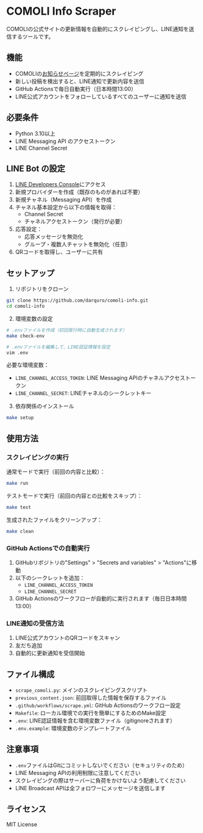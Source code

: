 # COMOLI Info Scraper

COMOLIの公式サイトの更新情報を自動的にスクレイピングし、LINE通知を送信するツールです。

## 機能

- COMOLIの[お知らせページ](https://www.comoli.jp/info)を定期的にスクレイピング
- 新しい投稿を検出すると、LINE通知で更新内容を送信
- GitHub Actionsで毎日自動実行（日本時間13:00）
- LINE公式アカウントをフォローしているすべてのユーザーに通知を送信

## 必要条件

- Python 3.10以上
- LINE Messaging API のアクセストークン
- LINE Channel Secret

## LINE Bot の設定

1. [LINE Developers Console](https://developers.line.biz/console/)にアクセス
2. 新規プロバイダーを作成（既存のものがあれば不要）
3. 新規チャネル（Messaging API）を作成
4. チャネル基本設定から以下の情報を取得：
   - Channel Secret
   - チャネルアクセストークン（発行が必要）
5. 応答設定：
   - 応答メッセージを無効化
   - グループ・複数人チャットを無効化（任意）
6. QRコードを取得し、ユーザーに共有

## セットアップ

1. リポジトリをクローン
```bash
git clone https://github.com/darquro/comoli-info.git
cd comoli-info
```

2. 環境変数の設定
```bash
# .envファイルを作成（初回実行時に自動生成されます）
make check-env

# .envファイルを編集して、LINE認証情報を設定
vim .env
```

必要な環境変数：
- `LINE_CHANNEL_ACCESS_TOKEN`: LINE Messaging APIのチャネルアクセストークン
- `LINE_CHANNEL_SECRET`: LINEチャネルのシークレットキー

3. 依存関係のインストール
```bash
make setup
```

## 使用方法

### スクレイピングの実行

通常モードで実行（前回の内容と比較）：
```bash
make run
```

テストモードで実行（前回の内容との比較をスキップ）：
```bash
make test
```

生成されたファイルをクリーンアップ：
```bash
make clean
```

### GitHub Actionsでの自動実行

1. GitHubリポジトリの"Settings" > "Secrets and variables" > "Actions"に移動
2. 以下のシークレットを追加：
   - `LINE_CHANNEL_ACCESS_TOKEN`
   - `LINE_CHANNEL_SECRET`
3. GitHub Actionsのワークフローが自動的に実行されます（毎日日本時間13:00）

### LINE通知の受信方法

1. LINE公式アカウントのQRコードをスキャン
2. 友だち追加
3. 自動的に更新通知を受信開始

## ファイル構成

- `scrape_comoli.py`: メインのスクレイピングスクリプト
- `previous_content.json`: 前回取得した情報を保存するファイル
- `.github/workflows/scrape.yml`: GitHub Actionsのワークフロー設定
- `Makefile`: ローカル環境での実行を簡単にするためのMake設定
- `.env`: LINE認証情報を含む環境変数ファイル（gitignoreされます）
- `.env.example`: 環境変数のテンプレートファイル

## 注意事項

- `.env`ファイルはGitにコミットしないでください（セキュリティのため）
- LINE Messaging APIの利用制限に注意してください
- スクレイピングの際はサーバーに負荷をかけないよう配慮してください
- LINE Broadcast APIは全フォロワーにメッセージを送信します

## ライセンス

MIT License 